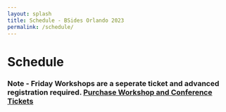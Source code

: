 ```yaml
---
layout: splash
title: Schedule - BSides Orlando 2023
permalink: /schedule/
---
```

# Schedule
<script type="text/javascript" src="https://sessionize.com/api/v2/dl406ofm/view/GridSmart"></script>

### Note - Friday Workshops are a seperate ticket and advanced registration required. [Purchase Workshop and Conference Tickets](https://www.eventbrite.com/e/672718819097?aff=oddtdtcreator)